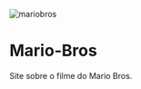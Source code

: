 ![mariobros](https://user-images.githubusercontent.com/116386596/220794143-fddfc418-319e-409b-a146-b1214523b09b.png)
# Mario-Bros
Site sobre o filme do Mario Bros.
